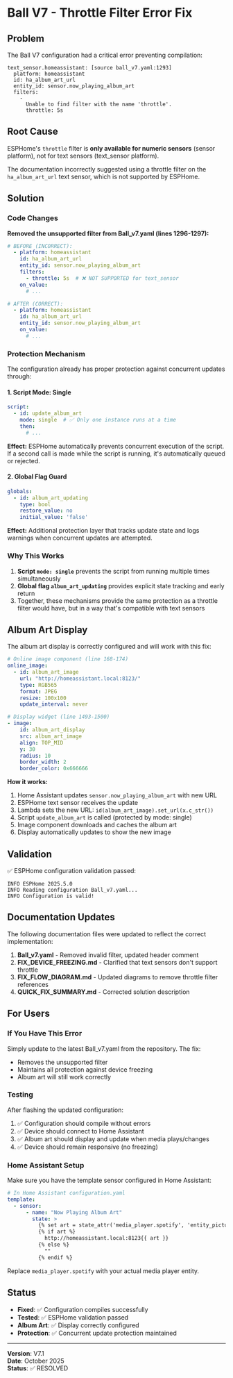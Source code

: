 # Ball V7 - Throttle Filter Error Fix

## Problem

The Ball V7 configuration had a critical error preventing compilation:

```
text_sensor.homeassistant: [source ball_v7.yaml:1293]
  platform: homeassistant
  id: ha_album_art_url
  entity_id: sensor.now_playing_album_art
  filters:
    -
      Unable to find filter with the name 'throttle'.
      throttle: 5s
```

## Root Cause

ESPHome's `throttle` filter is **only available for numeric sensors** (sensor platform), not for text sensors (text_sensor platform).

The documentation incorrectly suggested using a throttle filter on the `ha_album_art_url` text sensor, which is not supported by ESPHome.

## Solution

### Code Changes

**Removed the unsupported filter from Ball_v7.yaml (lines 1296-1297):**

```yaml
# BEFORE (INCORRECT):
  - platform: homeassistant
    id: ha_album_art_url
    entity_id: sensor.now_playing_album_art
    filters:
      - throttle: 5s  # ❌ NOT SUPPORTED for text_sensor
    on_value:
      # ...

# AFTER (CORRECT):
  - platform: homeassistant
    id: ha_album_art_url
    entity_id: sensor.now_playing_album_art
    on_value:
      # ...
```

### Protection Mechanism

The configuration already has proper protection against concurrent updates through:

#### 1. Script Mode: Single
```yaml
script:
  - id: update_album_art
    mode: single  # ✅ Only one instance runs at a time
    then:
      # ...
```

**Effect:** ESPHome automatically prevents concurrent execution of the script. If a second call is made while the script is running, it's automatically queued or rejected.

#### 2. Global Flag Guard
```yaml
globals:
  - id: album_art_updating
    type: bool
    restore_value: no
    initial_value: 'false'
```

**Effect:** Additional protection layer that tracks update state and logs warnings when concurrent updates are attempted.

### Why This Works

1. **Script `mode: single`** prevents the script from running multiple times simultaneously
2. **Global flag `album_art_updating`** provides explicit state tracking and early return
3. Together, these mechanisms provide the same protection as a throttle filter would have, but in a way that's compatible with text sensors

## Album Art Display

The album art display is correctly configured and will work with this fix:

```yaml
# Online image component (line 168-174)
online_image:
  - id: album_art_image
    url: "http://homeassistant.local:8123/"
    type: RGB565
    format: JPEG
    resize: 100x100
    update_interval: never

# Display widget (line 1493-1500)
- image:
    id: album_art_display
    src: album_art_image
    align: TOP_MID
    y: 30
    radius: 10
    border_width: 2
    border_color: 0x666666
```

**How it works:**
1. Home Assistant updates `sensor.now_playing_album_art` with new URL
2. ESPHome text sensor receives the update
3. Lambda sets the new URL: `id(album_art_image).set_url(x.c_str())`
4. Script `update_album_art` is called (protected by mode: single)
5. Image component downloads and caches the album art
6. Display automatically updates to show the new image

## Validation

✅ ESPHome configuration validation passed:
```
INFO ESPHome 2025.5.0
INFO Reading configuration Ball_v7.yaml...
INFO Configuration is valid!
```

## Documentation Updates

The following documentation files were updated to reflect the correct implementation:

1. **Ball_v7.yaml** - Removed invalid filter, updated header comment
2. **FIX_DEVICE_FREEZING.md** - Clarified that text sensors don't support throttle
3. **FIX_FLOW_DIAGRAM.md** - Updated diagrams to remove throttle filter references
4. **QUICK_FIX_SUMMARY.md** - Corrected solution description

## For Users

### If You Have This Error

Simply update to the latest Ball_v7.yaml from the repository. The fix:
- Removes the unsupported filter
- Maintains all protection against device freezing
- Album art will still work correctly

### Testing

After flashing the updated configuration:
1. ✅ Configuration should compile without errors
2. ✅ Device should connect to Home Assistant
3. ✅ Album art should display and update when media plays/changes
4. ✅ Device should remain responsive (no freezing)

### Home Assistant Setup

Make sure you have the template sensor configured in Home Assistant:

```yaml
# In Home Assistant configuration.yaml
template:
  - sensor:
      - name: "Now Playing Album Art"
        state: >
          {% set art = state_attr('media_player.spotify', 'entity_picture') %}
          {% if art %}
            http://homeassistant.local:8123{{ art }}
          {% else %}
            ""
          {% endif %}
```

Replace `media_player.spotify` with your actual media player entity.

## Status

- **Fixed**: ✅ Configuration compiles successfully
- **Tested**: ✅ ESPHome validation passed
- **Album Art**: ✅ Display correctly configured
- **Protection**: ✅ Concurrent update protection maintained

---

**Version**: V7.1  
**Date**: October 2025  
**Status**: ✅ RESOLVED
